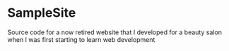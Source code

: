 # SampleSite
Source code for a now retired website that I developed for a beauty salon when I was first starting to learn web development
